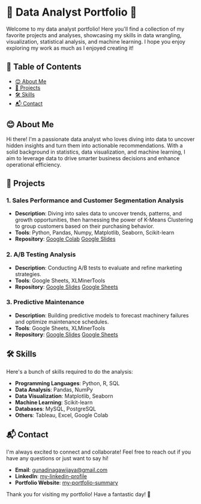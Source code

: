 # 🎉 Data Analyst Portfolio 🎉

Welcome to my data analyst portfolio! Here you'll find a collection of my favorite projects and analyses, showcasing my skills in data wrangling, visualization, statistical analysis, and machine learning. I hope you enjoy exploring my work as much as I enjoyed creating it!

## 🌟 Table of Contents

- [😊 About Me](#-about-me)
- [🚀 Projects](#-projects)
- [🛠️ Skills](#-skills)
- [📬 Contact](#-contact)

## 😊 About Me

Hi there! I'm a passionate data analyst who loves diving into data to uncover hidden insights and turn them into actionable recommendations. With a solid background in statistics, data visualization, and machine learning, I aim to leverage data to drive smarter business decisions and enhance operational efficiency.

## 🚀 Projects

### 1. Sales Performance and Customer Segmentation Analysis
- **Description**: Diving into sales data to uncover trends, patterns, and growth opportunities, then harnessing the power of K-Means Clustering to group customers based on their purchasing behavior.
- **Tools**: Python, Pandas, Numpy, Matplotlib, Seaborn, Scikit-learn
- **Repository**: [Google Colab](https://colab.research.google.com/drive/1gDPcomRkttCSIL8jTTC9NwOWhRy0r588?usp=sharing)
                  [Google Slides](https://docs.google.com/presentation/d/14wxJ37KGoULEOBW4rBPfjXnuEx7ILAAmJbSE7CxcESc/edit?usp=sharing)

### 2. A/B Testing Analysis
- **Description**: Conducting A/B tests to evaluate and refine marketing strategies.
- **Tools**: Google Sheets, XLMinerTools
- **Repository**: [Google Slides](https://docs.google.com/presentation/d/1rUn9T_2S-0WqqwXxibc0REPwAaDemBtKlCMedK9-U_M/edit?usp=sharing)
                  [Google Sheets](https://docs.google.com/spreadsheets/d/1nYWtJLn9JH0nBI_PbiuEnlfzHCtk83VfXuPhEa-PV8Q/edit?usp=sharing)

### 3. Predictive Maintenance
- **Description**: Building predictive models to forecast machinery failures and optimize maintenance schedules.
- **Tools**: Google Sheets, XLMinerTools
- **Repository**: [Google Slides](https://docs.google.com/presentation/d/1Y_M6xFlR07QXRSAAtDv2X6Di2nkgV_8rSmBA30luTrw/edit?usp=sharing)
                  [Google Sheets](https://docs.google.com/spreadsheets/d/19jTe9fmtajaJi0_5uzm4fU3boT7h_cmr7W_qPAKopDQ/edit?usp=sharing)

## 🛠️ Skills

Here's a bunch of skills required to do the analysis:

- **Programming Languages**: Python, R, SQL
- **Data Analysis**: Pandas, NumPy
- **Data Visualization**: Matplotlib, Seaborn
- **Machine Learning**: Scikit-learn
- **Databases**: MySQL, PostgreSQL
- **Others**: Tableau, Excel, Google Colab

## 📬 Contact

I'm always excited to connect and collaborate! Feel free to reach out if you have any questions or just want to say hi!

- **Email**: [gunadinagawijaya@gmail.com](mailto:gunadinagawijaya@gmail.com)
- **LinkedIn**: [my-linkedin-profile](https://www.linkedin.com/in/gunadi-naga-wijaya-432226151/)
- **Portfolio Website**: [my-portfolio-summary](link-to-website)

Thank you for visiting my portfolio! Have a fantastic day! 🎉

